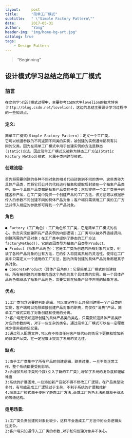 ```yaml
---
layout:     post
title:      "简单工厂模式"
subtitle:   " \"Simple Factory Pattern\""
date:       2017-05-31 
author:     "Yang"
header-img: "img/home-bg-art.jpg"
catalog: true
tags:
    - Design Pattern
---
```


> “Beginning”
## 设计模式学习总结之简单工厂模式
### 前言
    在之前学习设计模式过程中，主要参考CSDN大牛lovelion的技术博客
    (http://blog.csdn.net/lovelion)，这边的总结主要设计学习过程中
    的一些知识点。
#### 定义:
    简单工厂模式(Simple Factory Pattern)：定义一个工厂类，
    它可以根据参数的不同返回不同类的实例，被创建的实例通常都具有共
    同的父类。因为在简单工厂模式中用于创建实例的方法是静态
    (static)方法，因此简单工厂模式又被称为静态工厂方法(Static 
    Factory Method)模式，它属于类创建型模式。
#### 创建流程:
    首先将需要创建的各种不同对象的相关代码封装到不同的类中，这些类称为
    具体产品类，而将它们公共的代码进行抽象和提取后封装在一个抽象产品类
    中，每一个具体产品类都是抽象产品类的子类；然后提供一个工厂类用于创
    建各种产品，在工厂类中提供一个创建产品的工厂方法，该方法可以根据所
    传入的参数不同创建不同的具体产品对象；客户端只需调用工厂类的工厂方
    法并传入相应的参数即可得到一个产品对象。
    
#### 角色
    ● Factory（工厂角色）：工厂角色即工厂类，它是简单工厂模式的核
    心，负责实现创建所有产品实例的内部逻辑；工厂类可以被外界直接调用，
    创建所需的产品对象；在工厂类中提供了静态的工厂方法
    factoryMethod()，它的返回类型为抽象产品类型Product。
    ● Product（抽象产品角色）：它是工厂类所创建的所有对象的父类，封
    装了各种产品对象的公有方法，它的引入将提高系统的灵活性，使得在工厂
    类中只需定义一个通用的工厂方法，因为所有创建的具体产品对象都是其子
    类对象。
    ● ConcreteProduct（具体产品角色）：它是简单工厂模式的创建目
    标，所有被创建的对象都充当这个角色的某个具体类的实例。每一个具体产
    品角色都继承了抽象产品角色，需要实现在抽象产品中声明的抽象方法。
    
#### 优点:
    1:工厂类包含必要的判断逻辑，可以决定在什么时候创建哪一个产品类的
    实例，客户端可以免除直接创建产品对象的职责，而仅仅"消费"产品，简
    单工厂模式实现了对象创建和使用的分离。
    2:客户端无须知道所创建的具体产品类的类名，只需要知道具体产品类所
    对应的参数即可，对于一些复杂的类名，通过简单工厂模式可以在一定程度
    减少使用者的记忆量。
    3:通过引入配置文件,可以在不修改任何客户端代码的情况下更换和增加新
    的具体产品类，在一定程度上提高了系统的灵活性。
#### 缺点:
    1:由于工厂类集中了所有产品的创建逻辑，职责过重，一旦不能正常工
    作，整个系统都要受到影响。
    2:会增加系统中类的个数(引入了新的工厂类),增加了系统的复杂度和理解
    难度
    3:系统的扩展困难,一旦添加新产品就不得不修改工厂逻辑，在产品类型较
    多时，有可能造成工厂逻辑过于复杂，不利于系统的扩展和维护
    4:简单工厂模式由于使用了静态工厂方法,造成工厂角色无法形成基于继承
    的等级结构。
#### 适用场景:
    1:工厂类负责创建的对象比较少，这样不会造成工厂方法中的业务逻辑太
    过复杂。
    2:客户端只知道传入工厂类的参数,对于如何创建对象并不关心。
    
    

